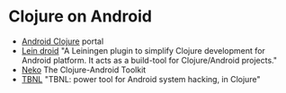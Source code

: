 # Clojure on Android

* [Android Clojure](http://clojure-android.info/) portal
* [Lein droid](https://github.com/clojure-android/lein-droid) "A Leiningen plugin to simplify Clojure development for Android platform. It acts as a build-tool for Clojure/Android projects."
* [Neko](https://github.com/clojure-android/neko) The Clojure-Android Toolkit
* [TBNL](https://github.com/pw4ever/tbnl) "TBNL: power tool for Android system hacking, in Clojure"